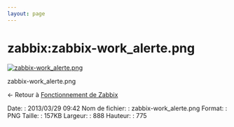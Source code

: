 ```yaml
---
layout: page
---
```


zabbix:zabbix-work\_alerte.png
==============================

[![zabbix-work\_alerte.png](..//assets/media/zabbix/zabbix-work_alerte.png@cache=&w=802&h=700 "zabbix-work_alerte.png")](..//assets/media/zabbix/zabbix-work_alerte.png@cache= "Afficher le fichier original")

zabbix-work\_alerte.png

← Retour à [Fonctionnement de
Zabbix](../../zabbix/zabbix-work.html "zabbix:zabbix-work")

Date:
:   2013/03/29 09:42
Nom de fichier:
:   zabbix-work\_alerte.png
Format:
:   PNG
Taille:
:   157KB
Largeur:
:   888
Hauteur:
:   775

